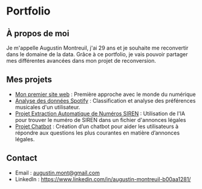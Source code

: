 # Portfolio 

## À propos de moi
Je m'appelle Augustin Montreuil, j'ai 29 ans et je souhaite me reconvertir dans le domaine de la data. Grâce à ce portfolio, je vais pouvoir partager mes différentes avancées dans mon projet de reconversion.  

## Mes projets
- [Mon premier site web](https://github.com/augu-gif/mon-premier-site-web/blob/main/README.md) : Première approche avec le monde du numérique
- [Analyse des données Spotify]( https://github.com/augu-gif/projet-spotify/blob/main/README.md) : Classification et analyse des préférences musicales d'un utilisateur.
- [Projet Extraction Automatique de Numéros SIREN](https://github.com/augu-gif/Projet_Numero_de_SIREN/blob/main/README.md) : Utilisation de l'IA pour trouver le numéro de SIREN dans un fichier d'annonces légales
- [Projet Chatbot](https://github.com/augu-gif/projet_chatbot/blob/main/README.md) : Création d’un chatbot pour aider les utilisateurs à répondre aux questions les plus courantes en matière d’annonces légales.

## Contact
- Email : augustin.mont@gmail.com
- LinkedIn : https://www.linkedin.com/in/augustin-montreuil-b00aa1281/

